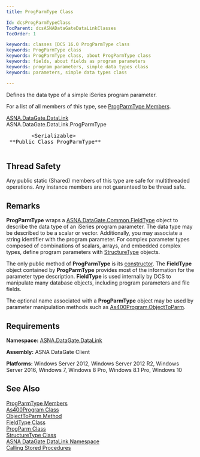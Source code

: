 ```yaml
---
title: ProgParmType Class

Id: dcsProgParmTypeClass
TocParent: dcsASNADataGateDataLinkClasses
TocOrder: 1

keywords: classes [DCS 16.0 ProgParmType class
keywords: ProgParmType class
keywords: ProgParmType class, about ProgParmType class
keywords: fields, about fields as program parameters
keywords: program parameters, simple data types class
keywords: parameters, simple data types class

---
```


Defines the data type of a simple iSeries program parameter.

For a list of all members of this type, see [ProgParmType Members](prog-parm-type-members.html).

[ASNA.DataGate.DataLink](datagate-data-link-namespace.html) <br /> ASNA.DataGate.DataLink.<span>ProgParmType</span>
<pre class="syntax" >
        <span>&lt;Serializable&gt;</span>
 **Public Class ProgParmType** 
      </pre>

## Thread Safety

Any public static (Shared) members of this type are safe for multithreaded operations. Any instance members are not guaranteed to be thread safe.
## Remarks

**ProgParmType** wraps a [ASNA.DataGate.Common.FieldType](field-type-class.html) object to describe the data type of an iSeries program parameter. The data type may be described to be a scalar or vector. Additionally, you may associate a string identifier with the program parameter. For complex parameter types composed of combinations of scalars, arrays, and embedded complex types, define program parameters with [StructureType](structure-type-class.html) objects.

The only public method of **ProgParmType** is its [ constructor](prog-parm-type-constructors-main.html). The **FieldType** object contained by **ProgParmType** provides most of the information for the parameter type description. **FieldType** is used internally by DCS to manipulate many database objects, including program parameters and file fields.

The optional name associated with a **ProgParmType** object may be used by parameter manipulation methods such as [ As400Program.ObjectToParm](as400program-class-object-to_parm-method-main.html).
## Requirements

**Namespace:** [ASNA.DataGate.DataLink](datagate-data-link-namespace.html) 

**Assembly:** ASNA DataGate Client

**Platforms:** Windows Server 2012, Windows Server 2012 R2, Windows Server 2016, Windows 7, Windows 8 Pro, Windows 8.1 Pro, Windows 10
## See Also


[ProgParmType Members](prog-parm-type-members.html)
      <br />
[As400Program Class](as400program-class.html)
      <br />
[ObjectToParm Method](as400program-class-object-to_parm-method-main.html)
      <br />
[FieldType Class](field-type-class.html)
      <br />
[ProgParm Class](prog-parm-class.html)
      <br />
[StructureType Class](structure-type-class.html)
      <br />
[ASNA DataGate DataLink Namespace](datagate-data-link-namespace.html)
      <br />
[Calling Stored Procedures](calling-stored-procedures.html)

